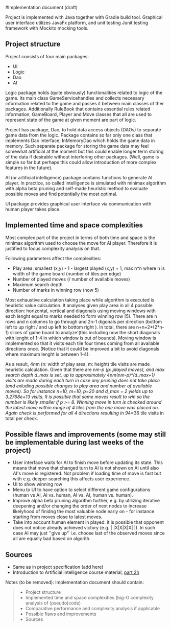 #Implementation document (draft)

Project is implemented with Java together with Gradle build tool. Graphical user interface utilizes JavaFx platform, and unit testing Junit testing framework with Mockito mocking tools.

## Project structure
Project consists of four main packages:
- UI
- Logic
- Dao
- AI

Logic package holds (quite obviously) functionalities related to logic of the game. Its main class GameServicehandles and collects necessary information related to the game and passes it between main classes of ther packages. Additionally RuleBook that contains essential rules related information, GameBoard, Player and Move classes that all are used to represent state of the game at given moment are part of logic.

Project has package, Dao, to hold data access objects (DAOs) to separate game data from the logic. Package contains so far only one class that implements Dao interface; InMemoryDao which holds the game data in memory. Such separate package for storing the game data may feel somewhat artificial at the moment but this could enable longer term storing of the data if desirable without interfering other packages. (Well, game is simple so far but perhaps this could allow introduction of more complex features in the future).

AI (or artificial intelligence) package contains functions to generate AI player. In practice, so called intelligence is simulated with minimax algorithm with alpha beta pruning and self-made heuristic method to evaluate possible moves and find potentially the most optimal. 

UI package provides graphical user interface via communication with human player takes place.

## Implemented time and space complexities

Most complex part of the project in terms of both time and space is the minimax algorithm used to choose the move for AI player. Therefore it is justified to focus complexity analysis on that.

Following parameters affect the complexities:
- Play area: smallest (x,y) - 1  - largest played (x,y) + 1, max n*n where n is width of the game board (number of tiles per edge)
- Number of played moves (/ number of available moves)
- Maximum search depth
- Number of marks in winning row (now 5)

Most exhaustive calculation taking place while algorithm is executed is heuristic value calculation. It analyses given play area in all 4 possible direction: horizontal, vertical and diagonals using moving windows with each lenght equal to marks needed to form winning row (5). There are n rows and n columns to go through and 2n-1 digonals per direction (bottom left to up right / and up left to bottom right \).
In total, there are n+n+2*(2*n-1) slices of game board to analyze'(this including now the short diagonals with lenght of 1-4 in which window is out of bounds). Moving window is implemented so that it visits each tile four times coming from all available directions once. (Notice that it could be improved a bit to avoid diagonals where maximum lenght is between 1-4). 

As a result, 4*n*m (n: width of play area, m: height) tile visits are made heuristic calculation. Given that there are n*m-p (p: played moves), and max search depth d_max is set, up to
approximately 4*n*m*(n*m-p)^(d_max+1) visits are made during each turn in case any pruning does not take place (and exluding possible changes to play area and number of available moves). So for instance n=10, m=10, p=20 and d_max = 2 yields up to 3.2768e+13 visits. It is possible that some moves result to win so the number is likely smaller if p >= 8. Winning move in turn is checked around the latest move within range of 4 tiles from the one move was placed on. Again check is performed for all 4 directions resulting in 9*4=36 tile visits in total per check.

## Possible flaws and improvements (some may still be implementable during last weeks of the project)
- User interface waits for AI to finish move before updating its state. This means that move that changed turn to AI is not shown on AI until also AI's move is registered. Not problem if loading time of move is fast but with e.g. deeper searching this affects user experience.
- UI to show winning row
- Menu to UI to have option to select different game configurations (human vs AI, AI vs. human, AI vs. AI, human vs. human).
- Improve alpha beta pruning algorithm further, e.g. by utilizing iterative deepening and/or changing the order of next nodes to increase likelyhood of finidng the most valuable node early on - for instance starting from moves close to latest moves.
- Take into account human element in played: it is possible that opponent does not notice already achieved victory (e.g. | |X|X|X|X| |). In such case AI may just ''give up'' i.e. choose last of the observed moves since all are equally bad based on algorith.

## Sources
- Same as in project specification (add here)
- Introduction to Artificial intelligence course material, [part 2h](https://materiaalit.github.io/intro-to-ai/part2/)

Notes (to be removed):
Implementation document should contain:

>   - Project structure
>   - Implemented time and space complexities (big-O complexity analysis of (pseudo)code)
>   - Comparative performance and complexity analysis if applicable
>   - Possible flaws and improvements
>   - Sources

